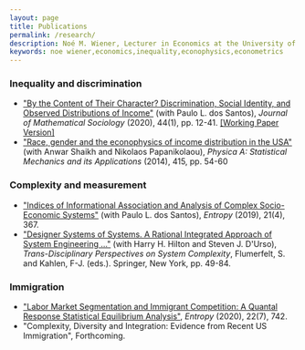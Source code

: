 ```yaml
---
layout: page
title: Publications
permalink: /research/
description: Noé M. Wiener, Lecturer in Economics at the University of Massachusetts Amherst
keywords: noe wiener,economics,inequality,econophysics,econometrics
---
```


### Inequality and discrimination

- ["By the Content of Their Character? Discrimination, Social Identity, and Observed Distributions of Income"](https://doi.org/10.1080/0022250X.2019.1630832) (with Paulo L. dos Santos), *Journal of Mathematical Sociology* (2020), 44(1), pp. 12-41. [\[Working Paper Version\]](https://www.peri.umass.edu/publication/item/1122-by-the-content-of-their-character-discrimination-social-identity-and-observed-distributions-of-income)
- ["Race, gender and the econophysics of income distribution in the USA"](https://www.sciencedirect.com/science/article/pii/S0378437114006153) (with Anwar Shaikh and Nikolaos Papanikolaou), *Physica A: Statistical Mechanics and its Applications* (2014), 415, pp. 54-60

### Complexity and measurement

- ["Indices of Informational Association and Analysis of Complex Socio-Economic Systems"](https://www.mdpi.com/1099-4300/21/4/367) (with Paulo L. dos Santos), *Entropy* (2019), 21(4), 367.
- ["Designer Systems of Systems. A Rational Integrated Approach of System Engineering ..."](https://link-springer-com.silk.library.umass.edu/chapter/10.1007/978-3-319-38756-7_3) (with Harry H. Hilton and Steven J. D'Urso), *Trans-Disciplinary Perspectives on System Complexity*, Flumerfelt, S. and Kahlen, F-J. (eds.). Springer, New York, pp. 49-84.

### Immigration

- ["Labor Market Segmentation and Immigrant Competition: A Quantal Response Statistical Equilibrium Analysis"](https://www.mdpi.com/1099-4300/22/7/742), *Entropy* (2020), 22(7), 742.
- "Complexity, Diversity and Integration: Evidence from Recent US Immigration", Forthcoming.
